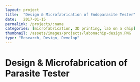 ```yaml
---
layout: project
title:  "Design & Microfabrication of Endoparasite Tester"
date:   2017-01-15
permalink: /projects/:name
categories: [microfabrication, 3D printing, lab on a chip]
thumbnail: /assets/images/projects/labonachip-design.PNG
type: "Research, Design, Develop"
---
```

# Design & Microfabrication of Parasite Tester
